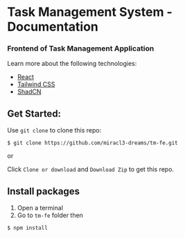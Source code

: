 # Task Management System - Documentation

### Frontend of Task Management Application
Learn more about the following technologies:
- [React](https://react.dev/)
- [Tailwind CSS](https://tailwindcss.com/docs/installation/using-vite)
- [ShadCN](https://ui.shadcn.com/)

## Get Started:
Use `git clone` to clone this repo:

```console
$ git clone https://github.com/miracl3-dreams/tm-fe.git
```

or

Click `Clone or download` and `Download Zip` to get this repo.

## Install packages
1. Open a terminal
2. Go to `tm-fe` folder then

```
$ npm install
```


